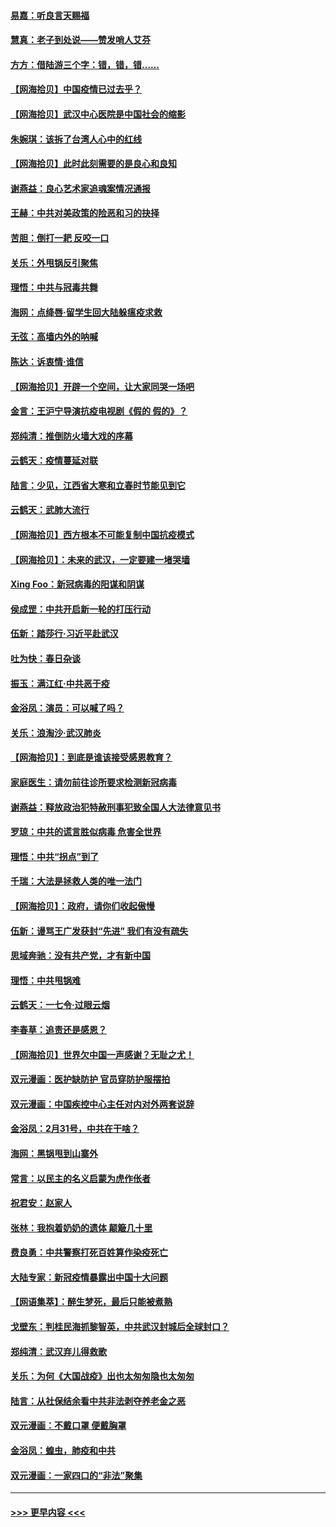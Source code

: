 #### [易嘉：听良言天赐福](../pages/nsc993/n11949334.md?t=03182331) 
#### [慧真：老子到处说——赞发哨人艾芬](../pages/nsc993/n11949274.md?t=03182331) 
#### [方方：借陆游三个字：错，错，错……](../pages/nsc993/n11949123.md?t=03182331) 
#### [【网海拾贝】中国疫情已过去乎？](../pages/nsc993/n11949052.md?t=03182331) 
#### [【网海拾贝】武汉中心医院是中国社会的缩影](../pages/nsc993/n11946574.md?t=03182331) 
#### [朱婉琪：该拆了台湾人心中的红线](../pages/nsc993/n11946959.md?t=03182331) 
#### [【网海拾贝】此时此刻需要的是良心和良知](../pages/nsc993/n11945471.md?t=03182331) 
#### [谢燕益：良心艺术家追魂案情况通报](../pages/nsc993/n11945327.md?t=03182331) 
#### [王赫：中共对美政策的险恶和习的抉择](../pages/nsc993/n11944942.md?t=03182331) 
#### [苦胆：倒打一耙 反咬一口](../pages/nsc993/n11944542.md?t=03182331) 
#### [关乐：外甩锅反引聚焦](../pages/nsc993/n11944211.md?t=03182331) 
#### [理悟：中共与冠毒共舞](../pages/nsc993/n11944197.md?t=03182331) 
#### [海网：点绛唇‧留学生回大陆躲瘟疫求救](../pages/nsc993/n11944043.md?t=03182331) 
#### [无弦：高墙内外的呐喊](../pages/nsc993/n11943684.md?t=03182331) 
#### [陈达：诉衷情·谁信](../pages/nsc993/n11942899.md?t=03182331) 
#### [【网海拾贝】开辟一个空间，让大家同哭一场吧](../pages/nsc993/n11942165.md?t=03182331) 
#### [金言：王沪宁导演抗疫电视剧《假的 假的》？](../pages/nsc993/n11941510.md?t=03182331) 
#### [郑纯清：推倒防火墙大戏的序幕](../pages/nsc993/n11940838.md?t=03182331) 
#### [云鹤天：疫情蔓延对联](../pages/nsc993/n11940579.md?t=03182331) 
#### [陆言：少见，江西省大寒和立春时节能见到它](../pages/nsc993/n11939983.md?t=03182331) 
#### [云鹤天：武肺大流行](../pages/nsc993/n11939902.md?t=03182331) 
#### [【网海拾贝】西方根本不可能复制中国抗疫模式](../pages/nsc993/n11939725.md?t=03182331) 
#### [【网海拾贝】：未来的武汉，一定要建一堵哭墙](../pages/nsc993/n11938684.md?t=03182331) 
#### [Xing Foo：新冠病毒的阳谋和阴谋](../pages/nsc993/n11936086.md?t=03182331) 
#### [侯成罡：中共开启新一轮的打压行动](../pages/nsc993/n11935730.md?t=03182331) 
#### [伍新：踏莎行‧习近平赴武汉](../pages/nsc993/n11935157.md?t=03182331) 
#### [吐为快：春日杂谈](../pages/nsc993/n11934776.md?t=03182331) 
#### [振玉：满江红‧中共恶于疫](../pages/nsc993/n11934647.md?t=03182331) 
#### [金浴凤：演员：可以喊了吗？](../pages/nsc993/n11934602.md?t=03182331) 
#### [关乐：浪淘沙·武汉肺炎](../pages/nsc993/n11931792.md?t=03182331) 
#### [【网海拾贝】：到底是谁该接受感恩教育？](../pages/nsc993/n11931552.md?t=03182331) 
#### [家庭医生：请勿前往诊所要求检测新冠病毒](../pages/nsc993/n11929190.md?t=03182331) 
#### [谢燕益：释放政治犯特赦刑事犯致全国人大法律意见书](../pages/nsc993/n11928978.md?t=03182331) 
#### [罗琼：中共的谎言胜似病毒 危害全世界](../pages/nsc993/n11922636.md?t=03182331) 
#### [理悟：中共“拐点”到了](../pages/nsc993/n11928496.md?t=03182331) 
#### [千瑞：大法是拯救人类的唯一法门](../pages/nsc993/n11927637.md?t=03182331) 
#### [【网海拾贝】：政府，请你们收起傲慢](../pages/nsc993/n11926932.md?t=03182331) 
#### [伍新：谩骂王广发获封“先进” 我们有没有疏失](../pages/nsc993/n11926101.md?t=03182331) 
#### [思域奔驰：没有共产党，才有新中国](../pages/nsc993/n11926058.md?t=03182331) 
#### [理悟：中共甩锅难](../pages/nsc993/n11925355.md?t=03182331) 
#### [云鹤天：一七令·过眼云烟](../pages/nsc993/n11925284.md?t=03182331) 
#### [李春草：追责还是感恩？](../pages/nsc993/n11925274.md?t=03182331) 
#### [【网海拾贝】世界欠中国一声感谢？无耻之尤！](../pages/nsc993/n11925239.md?t=03182331) 
#### [双元漫画：医护缺防护 官员穿防护服摆拍](../pages/nsc993/n11923899.md?t=03182331) 
#### [双元漫画：中国疾控中心主任对内对外两套说辞](../pages/nsc993/n11921994.md?t=03182331) 
#### [金浴凤：2月31号，中共在干啥？](../pages/nsc993/n11922706.md?t=03182331) 
#### [海网：黑锅甩到山寨外](../pages/nsc993/n11922688.md?t=03182331) 
#### [常言：以民主的名义启蒙为虎作伥者](../pages/nsc993/n11922217.md?t=03182331) 
#### [祝君安：赵家人](../pages/nsc993/n11922209.md?t=03182331) 
#### [张林：我抱着奶奶的遗体 颠簸几十里](../pages/nsc993/n11920945.md?t=03182331) 
#### [费良勇：中共警察打死百姓算作染疫死亡](../pages/nsc993/n11919264.md?t=03182331) 
#### [大陆专家：新冠疫情暴露出中国十大问题](../pages/nsc993/n11919187.md?t=03182331) 
#### [【网语集萃】：醉生梦死，最后只能被煮熟](../pages/nsc993/n11918994.md?t=03182331) 
#### [戈壁东：判桂民海抓黎智英，中共武汉封城后全球封口？](../pages/nsc993/n11917982.md?t=03182331) 
#### [郑纯清：武汉弃儿得救歌](../pages/nsc993/n11917881.md?t=03182331) 
#### [关乐：为何《大国战疫》出也太匆匆隐也太匆匆](../pages/nsc993/n11917792.md?t=03182331) 
#### [陆言：从社保结余看中共非法剥夺养老金之恶](../pages/nsc993/n11917084.md?t=03182331) 
#### [双元漫画：不戴口罩 便戴胸罩](../pages/nsc993/n11916447.md?t=03182331) 
#### [金浴凤：蝗虫，肺疫和中共](../pages/nsc993/n11916904.md?t=03182331) 
#### [双元漫画：一家四口的“非法”聚集](../pages/nsc993/n11916378.md?t=03182331) 

----
#### [ >>> 更早内容 <<< ](../indexes/nsc993-earlier.md)

